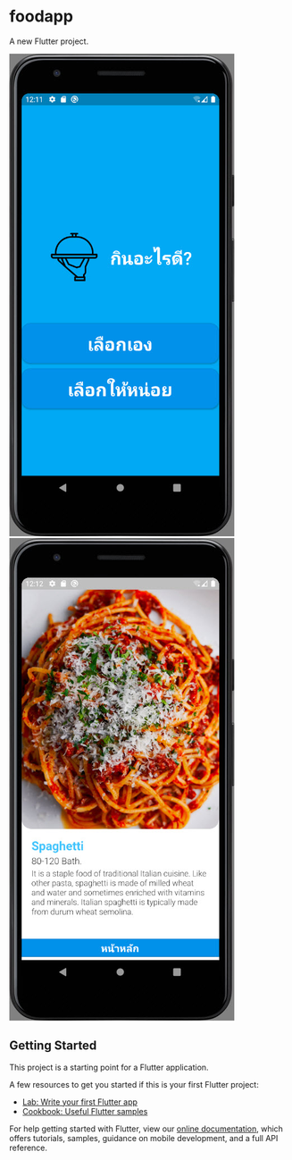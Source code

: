 # foodapp

A new Flutter project.

![HomePage](https://github.com/Antonate-96/Lets-Eat/blob/master/pic/HomePage.jpg) ![DetailPage](https://github.com/Antonate-96/Lets-Eat/blob/master/pic/DetailPage.jpg)

## Getting Started

This project is a starting point for a Flutter application.

A few resources to get you started if this is your first Flutter project:

- [Lab: Write your first Flutter app](https://flutter.dev/docs/get-started/codelab)
- [Cookbook: Useful Flutter samples](https://flutter.dev/docs/cookbook)

For help getting started with Flutter, view our
[online documentation](https://flutter.dev/docs), which offers tutorials,
samples, guidance on mobile development, and a full API reference.
